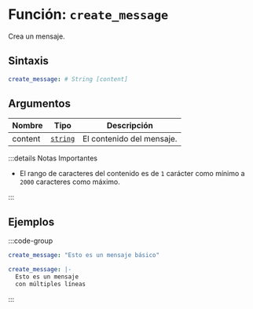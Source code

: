 # Función: `create_message`

Crea un mensaje.

## Sintaxis

```yml
create_message: # String [content]
```

## Argumentos

| Nombre  | Tipo               | Descripción               |
| ------- | ------------------ | ------------------------- |
| content | [`string`][String] | El contenido del mensaje. |

:::details Notas Importantes

- El rango de caracteres del contenido es de `1` carácter como mínimo a `2000` caracteres como máximo.

:::

## Ejemplos

:::code-group

```yml [Mensaje Básico]
create_message: "Esto es un mensaje básico"
```

```yml [Saltos de Línea]
create_message: |-
  Esto es un mensaje
  con múltiples líneas
```

:::

[String]: /es/learning/data-types#cadenas-de-texto-string
